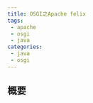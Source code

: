```yaml
---
title: OSGI之Apache felix
tags:
 - apache
 - osgi
 - java
categories:
 - java
 - osgi
---
```


## 概要 ##


